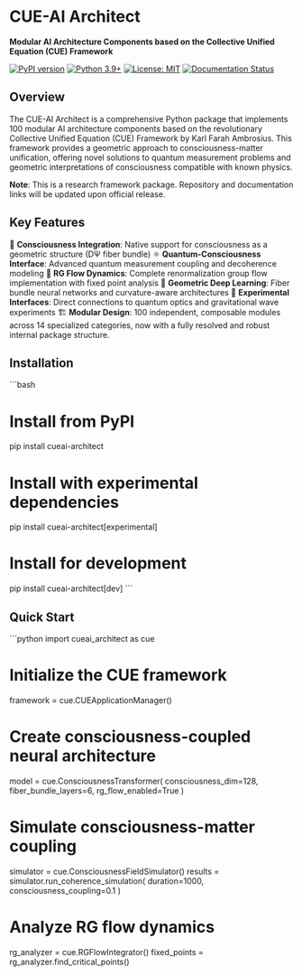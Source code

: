 # CUE-AI Architect

**Modular AI Architecture Components based on the Collective Unified Equation (CUE) Framework**

[![PyPI version](https://badge.fury.io/py/cueai-architect.svg)](https://badge.fury.io/py/cueai-architect)
[![Python 3.9+](https://img.shields.io/badge/python-3.9+-blue.svg)](https://www.python.org/downloads/)
[![License: MIT](https://img.shields.io/badge/License-MIT-yellow.svg)](https://opensource.org/licenses/MIT)
[![Documentation Status](https://readthedocs.org/projects/cueai-architect/badge/?version=latest)](https://cue-ai-architect.readthedocs.io/en/latest/?badge=latest)

## Overview

The CUE-AI Architect is a comprehensive Python package that implements 100 modular AI architecture components based on the revolutionary Collective Unified Equation (CUE) Framework by Karl Farah Ambrosius. This framework provides a geometric approach to consciousness-matter unification, offering novel solutions to quantum measurement problems and geometric interpretations of consciousness compatible with known physics.

**Note**: This is a research framework package. Repository and documentation links will be updated upon official release.

## Key Features

🧠 **Consciousness Integration**: Native support for consciousness as a geometric structure (DΨ fiber bundle)
⚛️ **Quantum-Consciousness Interface**: Advanced quantum measurement coupling and decoherence modeling
🌊 **RG Flow Dynamics**: Complete renormalization group flow implementation with fixed point analysis
📐 **Geometric Deep Learning**: Fiber bundle neural networks and curvature-aware architectures
🔬 **Experimental Interfaces**: Direct connections to quantum optics and gravitational wave experiments
🏗️ **Modular Design**: 100 independent, composable modules across 14 specialized categories, now with a fully resolved and robust internal package structure.

## Installation

\`\`\`bash
# Install from PyPI
pip install cueai-architect

# Install with experimental dependencies
pip install cueai-architect[experimental]

# Install for development
pip install cueai-architect[dev]
\`\`\`

## Quick Start

\`\`\`python
import cueai_architect as cue

# Initialize the CUE framework
framework = cue.CUEApplicationManager()

# Create consciousness-coupled neural architecture
model = cue.ConsciousnessTransformer(
    consciousness_dim=128,
    fiber_bundle_layers=6,
    rg_flow_enabled=True
)

# Simulate consciousness-matter coupling
simulator = cue.ConsciousnessFieldSimulator()
results = simulator.run_coherence_simulation(
    duration=1000,
    consciousness_coupling=0.1
)

# Analyze RG flow dynamics
rg_analyzer = cue.RGFlowIntegrator()
fixed_points = rg_analyzer.find_critical_points()
